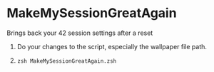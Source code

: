 # MakeMySessionGreatAgain
Brings back your 42 session settings after a reset

1. Do your changes to the script, especially the wallpaper file path.

2. `zsh MakeMySessionGreatAgain.zsh`
